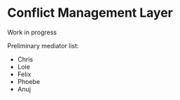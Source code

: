# Conflict Management Layer

Work in progress

Preliminary mediator list:

* Chris
* Loie
* Felix
* Phoebe
* Anuj

